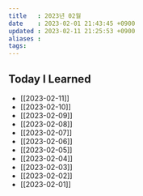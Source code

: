 ```yaml
---
title   : 2023년 02월
date    : 2023-02-01 21:43:45 +0900
updated : 2023-02-11 21:25:53 +0900
aliases : 
tags: 
---
```

## Today I Learned
- [[2023-02-11]]
- [[2023-02-10]]
- [[2023-02-09]]
- [[2023-02-08]]
- [[2023-02-07]]
- [[2023-02-06]]
- [[2023-02-05]]
- [[2023-02-04]]
- [[2023-02-03]]
- [[2023-02-02]]
- [[2023-02-01]]
